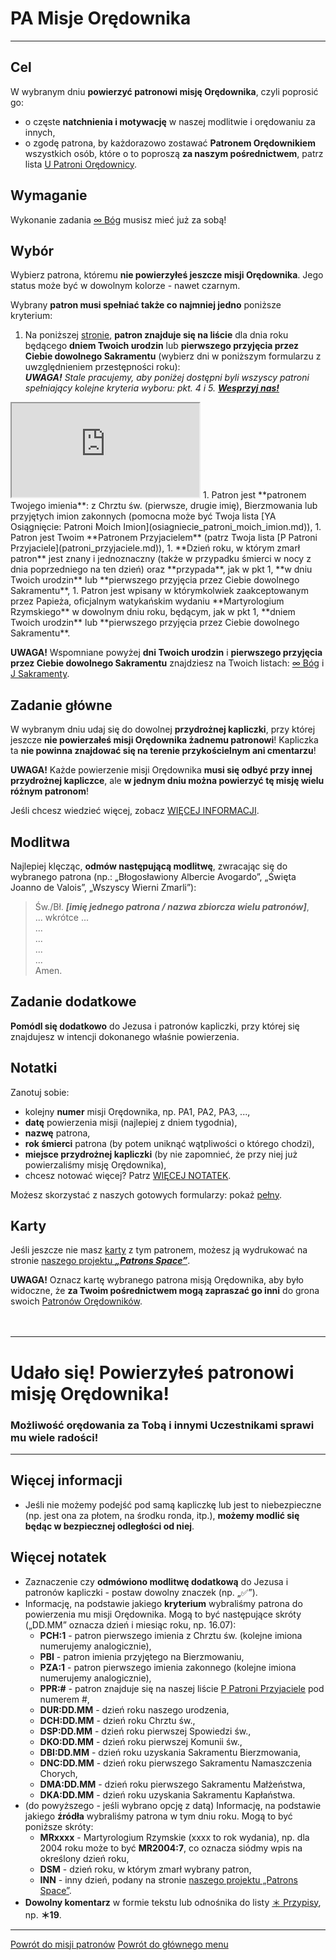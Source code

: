 # <span class="status status-list"><span class="status status-mission">PA</span> Misje Orędownika</span>
---

## Cel
W <span class="selected-day-info">wybranym dniu</span> **powierzyć patronowi misję Orędownika**, czyli poprosić go:
- o częste **natchnienia i motywację** w naszej modlitwie i orędowaniu za innych,
- o zgodę patrona, by każdorazowo zostawać **Patronem Orędownikiem** wszystkich osób, które o to poproszą **za naszym pośrednictwem**, patrz lista [<span class="status status-list"><span class="status status-red">U</span> Patroni Orędownicy</span>](patroni_oredownicy.md).
## Wymaganie
Wykonanie zadania [<span class="status status-list"><span class="status status-god">∞</span> Bóg</span>](bog.md) musisz mieć już za sobą!
## Wybór
Wybierz patrona, któremu **nie powierzyłeś jeszcze misji Orędownika**. Jego status może być w dowolnym kolorze - nawet <span class="status status-black">czarnym</span>.

Wybrany **patron musi spełniać także co najmniej jedno** poniższe kryterium:
1. Na poniższej [stronie](https://pl.patrons.space/dates/list-of-patrons-and-immovable-feasts), **patron znajduje się na liście** dla dnia roku będącego **dniem Twoich urodzin** lub **pierwszego przyjęcia przez Ciebie dowolnego Sakramentu** (wybierz dni w poniższym formularzu z uwzględnieniem przestępności roku):  
_**UWAGA!** Stale pracujemy, aby poniżej dostępni byli wszyscy patroni spełniający kolejne kryteria wyboru: pkt. 4 i 5. [**Wesprzyj nas!**](https://pl.gratiadei.org/#wesprzyj-nas)_
<iframe id="my-patrons-for-today" src="https://pl.patrons.space/dates/list-of-patrons-and-immovable-feasts?content-only=1"></iframe>
1. Patron jest **patronem Twojego imienia**: z Chrztu św. (pierwsze, drugie imię), Bierzmowania lub przyjętych imion zakonnych (pomocna może być Twoja lista [<span class="status status-list"><span class="status status-list">YA</span> Osiągnięcie: Patroni Moich Imion</span>](osiagniecie_patroni_moich_imion.md)),
1. Patron jest Twoim **Patronem Przyjacielem** (patrz Twoja lista [<span class="status status-list"><span class="status status-white">P</span> Patroni Przyjaciele</span>](patroni_przyjaciele.md)),
1. **Dzień roku, w którym zmarł patron** jest znany i jednoznaczny (także w przypadku śmierci w nocy z dnia poprzedniego na ten dzień) oraz **przypada**, jak w pkt 1, **w dniu Twoich urodzin** lub **pierwszego przyjęcia przez Ciebie dowolnego Sakramentu**,
1. Patron jest wpisany w którymkolwiek zaakceptowanym przez Papieża, oficjalnym watykańskim wydaniu **Martyrologium Rzymskiego** w dowolnym dniu roku, będącym, jak w pkt 1, **dniem Twoich urodzin** lub **pierwszego przyjęcia przez Ciebie dowolnego Sakramentu**.

**UWAGA!** Wspomniane powyżej **dni Twoich urodzin** i **pierwszego przyjęcia przez Ciebie dowolnego Sakramentu** znajdziesz na Twoich listach: [<span class="status status-list"><span class="status status-god">∞</span> Bóg</span>](bog.md) i [<span class="status status-list"><span class="status status-list">J</span> Sakramenty</span>](sakramenty.md).
## Zadanie główne
W <span class="selected-day-info">wybranym dniu</span> udaj się do dowolnej **przydrożnej kapliczki**, przy której jeszcze **nie powierzałeś misji Orędownika żadnemu patronowi**! Kapliczka ta **nie powinna znajdować się na terenie przykościelnym ani cmentarzu**!

**UWAGA!** Każde powierzenie misji Orędownika **musi się odbyć przy innej przydrożnej kapliczce**, ale **w jednym dniu można powierzyć tę misję wielu różnym patronom**!

Jeśli chcesz wiedzieć więcej, zobacz [WIĘCEJ INFORMACJI](#misje-oredownika-wiecej-informacji).
## Modlitwa
Najlepiej klęcząc, **odmów następującą modlitwę**, zwracając się do wybranego patrona (np.: „Błogosławiony Albercie Avogardo”, „Święta Joanno de Valois”, „Wszyscy Wierni Zmarli”):
> Św./Bł. _**[imię jednego patrona / nazwa zbiorcza wielu patronów]**_,  
> ... wkrótce ...  
> ...  
> ...  
> ...  
> ...  
> Amen.
## Zadanie dodatkowe
**Pomódl się dodatkowo** do Jezusa i patronów kapliczki, przy której się znajdujesz w intencji dokonanego właśnie powierzenia.
## Notatki
Zanotuj sobie:
- kolejny **numer** misji Orędownika, np. PA1, PA2, PA3, ...,
- **datę** powierzenia misji (najlepiej z dniem tygodnia),
- **nazwę** patrona,
- **rok śmierci** patrona (by potem uniknąć wątpliwości o którego chodzi),
- **miejsce przydrożnej kapliczki** (by nie zapomnieć, że przy niej już powierzaliśmy misję Orędownika),
- chcesz notować więcej? Patrz [WIĘCEJ NOTATEK](#misje-oredownika-wiecej-notatek).

Możesz skorzystać z naszych gotowych formularzy: pokaż [pełny](../../pl/pdf/lista_v1_pa_misje_oredownika.pdf).
## Karty
Jeśli jeszcze nie masz [karty](karty_kolekcjonerskie.md) z tym patronem, możesz ją wydrukować na stronie [naszego projektu **_„Patrons Space”_**](https://pl.patrons.space/cards).

**UWAGA!** Oznacz kartę wybranego patrona misją Orędownika, aby było widoczne, że **za Twoim pośrednictwem mogą zapraszać go inni** do grona swoich [Patronów Orędowników](patroni_oredownicy.md).
<br />
<br />
<br />

---
# Udało się! Powierzyłeś patronowi **misję Orędownika**!
### Możliwość orędowania za Tobą i innymi Uczestnikami sprawi mu wiele radości!
---

## <span id="misje-oredownika-wiecej-informacji">Więcej informacji</span>
- Jeśli nie możemy podejść pod samą kapliczkę lub jest to niebezpieczne (np. jest ona za płotem, na środku ronda, itp.), **możemy modlić się będąc w bezpiecznej odległości od niej**.

## <span id="misje-oredownika-wiecej-notatek">Więcej notatek</span>
- Zaznaczenie czy **odmówiono modlitwę dodatkową** do Jezusa i patronów kapliczki - postaw dowolny znaczek (np. „✅”).
- Informację, na podstawie jakiego **kryterium** wybraliśmy patrona do powierzenia mu misji Orędownika. Mogą to być następujące skróty („DD.MM” oznacza dzień i miesiąc roku, np. 16.07):
  - **PCH:1** - patron pierwszego imienia z Chrztu św. (kolejne imiona numerujemy analogicznie),
  - **PBI** - patron imienia przyjętego na Bierzmowaniu,
  - **PZA:1** - patron pierwszego imienia zakonnego (kolejne imiona numerujemy analogicznie),
  - **PPR:#** - patron znajduje się na naszej liście [<span class="status status-list"><span class="status status-white">P</span> Patroni Przyjaciele</span>](patroni_przyjaciele.md) pod numerem #,
  - **DUR:DD.MM** - dzień roku naszego urodzenia,
  - **DCH:DD.MM** - dzień roku Chrztu św.,
  - **DSP:DD.MM** - dzień roku pierwszej Spowiedzi św.,
  - **DKO:DD.MM** - dzień roku pierwszej Komunii św.,
  - **DBI:DD.MM** - dzień roku uzyskania Sakramentu Bierzmowania,
  - **DNC:DD.MM** - dzień roku pierwszego Sakramentu Namaszczenia Chorych,
  - **DMA:DD.MM** - dzień roku pierwszego Sakramentu Małżeństwa,
  - **DKA:DD.MM** - dzień roku uzyskania Sakramentu Kapłaństwa.
- (do powyższego - jeśli wybrano opcję z datą) Informację, na podstawie jakiego **źródła** wybraliśmy patrona w tym dniu roku. Mogą to być poniższe skróty:
  - **MRxxxx** - Martyrologium Rzymskie (xxxx to rok wydania), np. dla 2004 roku może to być **MR2004:7**, co oznacza siódmy wpis na określony dzień roku,
  - **DSM** - dzień roku, w którym zmarł wybrany patron,
  - **INN** - inny dzień, podany na stronie [naszego projektu „Patrons Space”](https://pl.patrons.space).
- **Dowolny komentarz** w formie tekstu lub odnośnika do listy [<span class="status status-list"><span class="status status-list">＊</span> Przypisy</span>](przypisy.md), np. **＊19**.
---
[Powrót do misji patronów](jak_powierzac_patronom_szczegolne_misje.md)
[Powrót do głównego menu](index.md)
